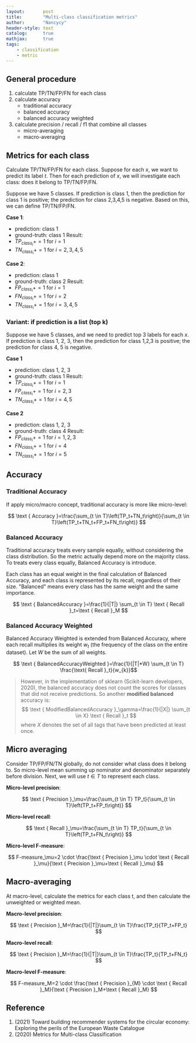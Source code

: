 ```yaml
---
layout:       post
title:        "Multi-class classification metrics"
author:       "Nancycy"
header-style: text
catalog:      true
mathjax:      true
tags:
    - classification
    - metric
---
```


## General procedure

1. calculate TP/TN/FP/FN for each class
2. calculate accuracy
	- traditional accuracy
	- balanced accuracy
	- balanced accuracy weighted
1. calculate precision / recall / f1 that combine all classes
	- micro-averaging
	- macro-averaging

## Metrics for each class

Calculate TP/TN/FP/FN for each class. Suppose for each $x$, we want to predict its label $t$. Then for each prediction of $x$, we will investigate each class: does it belong to TP/TN/FP/FN.

Suppose we have 5 classes. If prediction is class 1, then the prediction for class 1 is positive; the prediction for class 2,3,4,5 is negative. Based on this, we can define TP/TN/FP/FN.

**Case 1**:
- prediction: class 1
- ground-truth: class 1
Result:
- $TP_{class_{i}} + = 1$ for $i=1$
- $TN_{class_{i}} + = 1$ for $i=2,3,4,5$

**Case 2**:
- prediction: class 1
- ground-truth: class 2
Result:
- $FP_{class_{i}} + = 1$ for $i=1$
- $FN_{class_{i}} + = 1$ for $i=2$
- $TN_{class_{i}} + = 1$ for $i=3,4,5$

### Variant: if prediction is a list (top k)

Suppose we have 5 classes, and we need to predict top 3 labels for each $x$. If prediction is class 1, 2, 3, then the prediction for class 1,2,3 is positive; the prediction for class 4, 5 is negative.

**Case 1**
- prediction: class 1, 2, 3
- ground-truth: class 1
Result:
- $TP_{class_{i}} + = 1$ for $i=1$
- $FP_{class_{i}} + = 1$ for $i=2, 3$
- $TN_{class_{i}} + = 1$ for $i=4,5$

**Case 2**
- prediction: class 1, 2, 3
- ground-truth: class 4
Result:
- $FP_{class_{i}} + = 1$ for $i=1,2,3$
- $FN_{class_{i}} + = 1$ for $i=4$
- $TN_{class_{i}} + = 1$ for $i=5$

## Accuracy

### Traditional Accuracy

If apply micro/macro concept, traditional accuracy is more like micro-level:

$$ \text { Accuracy }=\frac{\sum_{t \in T}\left(TP_t+TN_t\right)}{\sum_{t \in T}\left(TP_t+TN_t+FP_t+FN_t\right)} $$

### Balanced Accuracy

Traditional accuracy treats every sample equally, without considering the class distribution. So the metric actually depend more on the majority class. To treats every class equally, Balanced Accuracy is introduce. 

Each class has an equal weight in the final calculation of Balanced Accuracy, and each class is represented by its recall, regardless of their size. "Balanced" means every class has the same weight and the same importance.

$$ \text { BalancedAccuracy }=\frac{1}{|T|} \sum_{t \in T} \text { Recall }_t=\text { Recall }_M $$

### Balanced Accuracy Weighted

Balanced Accuracy Weighted is extended from Balanced Accuracy, where each recall multiplies its weight $w_t$ (the frequency of the class on the entire dataset). Let $W$ be the sum of all weights.

$$ \text { BalancedAccuracyWeighted }=\frac{1}{|T|*W} \sum_{t \in T} \frac{\text{ Recall }_t}{w_{k}}$$

> However, in the implementation of sklearn (Scikit-learn developers, 2020), the balanced accuracy does not count the scores for classes that did not receive predictions. So another **modified balanced** accuracy is:
> $$ \text { ModifiedBalancedAccuracy }_\gamma=\frac{1}{|X|} \sum_{t \in X} \text { Recall }_t $$
> where $X$ denotes the set of all tags that have been predicted at least once.

## Micro averaging

Consider TP/FP/FN/TN globally, do not consider what class does it belong to. So micro-level mean summing up nominator and denominator separately before division. Next, we will use $t \in T$ to represent each class.

**Micro-level precision**:

$$ \text { Precision }_\mu=\frac{\sum_{t \in T} TP_t}{\sum_{t \in T}\left(TP_t+FP_t\right)} $$

**Micro-level recall**:

$$ \text { Recall }_\mu=\frac{\sum_{t \in T} TP_t}{\sum_{t \in T}\left(TP_t+FN_t\right)} $$

**Micro-level F-measure**:

$$ F-measure_\mu=2 \cdot \frac{\text { Precision }_\mu \cdot \text { Recall }_\mu}{\text { Precision }_\mu+\text { Recall }_\mu} $$

## Macro-averaging

At macro-level, calculate the metrics for each class t, and then calculate the unweighted or weighted mean.

**Macro-level precision**:

$$ \text { Precision }_M=\frac{1}{|T|}\sum_{t \in T}\frac{TP_t}{TP_t+FP_t} $$

**Macro-level recall**:

$$ \text { Precision }_M=\frac{1}{|T|}\sum_{t \in T}\frac{TP_t}{TP_t+FN_t} $$

**Macro-level F-measure**:

$$ F-measure_M=2 \cdot \frac{\text { Precision }_{M} \cdot \text { Recall }_M}{\text { Precision }_M+\text { Recall }_M} $$

## Reference

1. (2021) Toward building recommender systems for the circular economy: Exploring the perils of the European Waste Catalogue
2. (2020) Metrics for Multi-class Classification